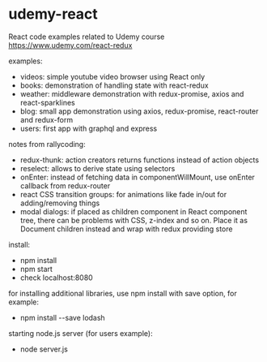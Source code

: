 # udemy-react
React code examples related to Udemy course https://www.udemy.com/react-redux

examples:

- videos: simple youtube video browser using React only
- books: demonstration of handling state with react-redux
- weather: middleware demonstration with redux-promise, axios and react-sparklines
- blog: small app demonstration using axios, redux-promise, react-router and redux-form
- users: first app with graphql and express

notes from rallycoding:

- redux-thunk: action creators returns functions instead of action objects
- reselect: allows to derive state using selectors
- onEnter: instead of fetching data in componentWillMount, use onEnter callback from redux-router
- react CSS transition groups: for animations like fade in/out for adding/removing things
- modal dialogs: if placed as children component in React component tree, there can be problems with CSS, z-index and so on. Place it as Document children instead and wrap with redux providing store

install:

- npm install
- npm start
- check localhost:8080

for installing additional libraries, use npm install with save option, for example:

- npm install --save lodash

starting node.js server (for users example):

- node server.js
